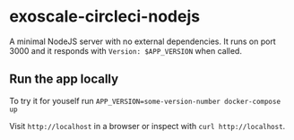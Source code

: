 # exoscale-circleci-nodejs

A minimal NodeJS server with no external dependencies. It runs on port 3000 and it responds with `Version: $APP_VERSION` when called.

## Run the app locally

To try it for youself run `APP_VERSION=some-version-number docker-compose up`

Visit `http://localhost` in a browser or inspect with `curl http://localhost`.
